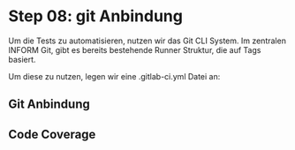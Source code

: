 # Step 08: git Anbindung
Um die Tests zu automatisieren, nutzen wir das Git CLI System.
Im zentralen INFORM Git, gibt es bereits bestehende Runner Struktur, die auf Tags basiert.

Um diese zu nutzen, legen wir eine .gitlab-ci.yml Datei an:

## Git Anbindung
## Code Coverage
